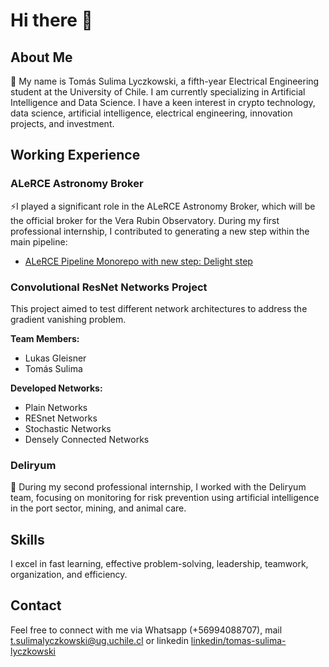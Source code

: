 # Hi there 👋

## About Me
🌱 My name is Tomás Sulima Lyczkowski, a fifth-year Electrical Engineering student at the University of Chile. I am currently specializing in Artificial Intelligence and Data Science. I have a keen interest in crypto technology, data science, artificial intelligence, electrical engineering, innovation projects, and investment.

## Working Experience

### ALeRCE Astronomy Broker
⚡I played a significant role in the ALeRCE Astronomy Broker, which will be the official broker for the Vera Rubin Observatory. During my first professional internship, I contributed to generating a new step within the main pipeline:

- [ALeRCE Pipeline Monorepo with new step: Delight step](https://github.com/alercebroker/pipeline)

### Convolutional ResNet Networks Project
This project aimed to test different network architectures to address the gradient vanishing problem.

**Team Members:**
- Lukas Gleisner
- Tomás Sulima

**Developed Networks:**
- Plain Networks
- RESnet Networks
- Stochastic Networks
- Densely Connected Networks

### Deliryum
🔭 During my second professional internship, I worked with the Deliryum team, focusing on monitoring for risk prevention using artificial intelligence in the port sector, mining, and animal care.

## Skills
I excel in fast learning, effective problem-solving, leadership, teamwork, organization, and efficiency.

## Contact
Feel free to connect with me via Whatsapp (+56994088707), mail t.sulimalyczkowski@ug.uchile.cl or linkedin [linkedin/tomas-sulima-lyczkowski](https://cl.linkedin.com/in/tomas-sulima-lyczkowski)
